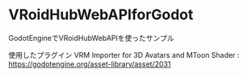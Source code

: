 # VRoidHubWebAPIforGodot
 GodotEngineでVRoidHubWebAPIを使ったサンプル

 使用したプラグイン 
  VRM Importer for 3D Avatars and MToon Shader : https://godotengine.org/asset-library/asset/2031

